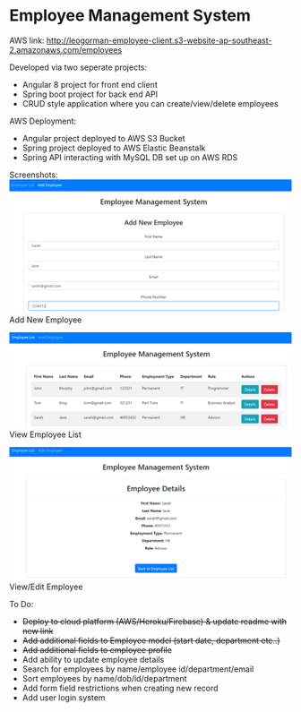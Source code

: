 # Employee Management System

AWS link: http://leogorman-employee-client.s3-website-ap-southeast-2.amazonaws.com/employees

Developed via two seperate projects:
- Angular 8 project for front end client
- Spring boot project for back end API
- CRUD style application where you can create/view/delete employees

AWS Deployment:
- Angular project deployed to AWS S3 Bucket
- Spring project deployed to AWS Elastic Beanstalk
- Spring API interacting with MySQL DB set up on AWS RDS 

Screenshots:
![](screenshots/sc1.PNG)
Add New Employee

![](screenshots/sc2.PNG)
View Employee List

![](screenshots/sc3.PNG)
View/Edit Employee

To Do:
- ~~Deploy to cloud platform (AWS/Heroku/Firebase) & update readme with new link~~ 
- ~~Add additional fields to Employee model (start date, department etc..)~~
- ~~Add additional fields to employee profile~~
- Add ability to update employee details
- Search for employees by name/employee id/department/email
- Sort employees by name/dob/id/department
- Add form field restrictions when creating new record
- Add user login system


